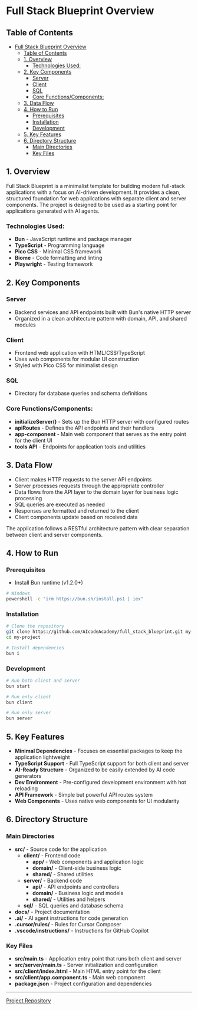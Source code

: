 # Full Stack Blueprint Overview

## Table of Contents
- [Full Stack Blueprint Overview](#full-stack-blueprint-overview)
  - [Table of Contents](#table-of-contents)
  - [1. Overview](#1-overview)
    - [Technologies Used:](#technologies-used)
  - [2. Key Components](#2-key-components)
    - [Server](#server)
    - [Client](#client)
    - [SQL](#sql)
    - [Core Functions/Components:](#core-functionscomponents)
  - [3. Data Flow](#3-data-flow)
  - [4. How to Run](#4-how-to-run)
    - [Prerequisites](#prerequisites)
    - [Installation](#installation)
    - [Development](#development)
  - [5. Key Features](#5-key-features)
  - [6. Directory Structure](#6-directory-structure)
    - [Main Directories](#main-directories)
    - [Key Files](#key-files)

## 1. Overview

Full Stack Blueprint is a minimalist template for building modern full-stack applications with a focus on AI-driven development. It provides a clean, structured foundation for web applications with separate client and server components. The project is designed to be used as a starting point for applications generated with AI agents.

### Technologies Used:
- **Bun** - JavaScript runtime and package manager
- **TypeScript** - Programming language
- **Pico CSS** - Minimal CSS framework
- **Biome** - Code formatting and linting
- **Playwright** - Testing framework

## 2. Key Components

### Server
- Backend services and API endpoints built with Bun's native HTTP server
- Organized in a clean architecture pattern with domain, API, and shared modules

### Client 
- Frontend web application with HTML/CSS/TypeScript
- Uses web components for modular UI construction
- Styled with Pico CSS for minimalist design

### SQL
- Directory for database queries and schema definitions

### Core Functions/Components:
- **initializeServer()** - Sets up the Bun HTTP server with configured routes
- **apiRoutes** - Defines the API endpoints and their handlers
- **app-component** - Main web component that serves as the entry point for the client UI
- **tools API** - Endpoints for application tools and utilities

## 3. Data Flow

- Client makes HTTP requests to the server API endpoints
- Server processes requests through the appropriate controller
- Data flows from the API layer to the domain layer for business logic processing
- SQL queries are executed as needed
- Responses are formatted and returned to the client
- Client components update based on received data

The application follows a RESTful architecture pattern with clear separation between client and server components.

## 4. How to Run

### Prerequisites
- Install Bun runtime (v1.2.0+)
```bash
# Windows
powershell -c "irm https://bun.sh/install.ps1 | iex"
```

### Installation
```bash
# Clone the repository
git clone https://github.com/AIcodeAcademy/full_stack_blueprint.git my-project
cd my-project

# Install dependencies
bun i
```

### Development
```bash
# Run both client and server
bun start

# Run only client
bun client

# Run only server
bun server
```

## 5. Key Features

- **Minimal Dependencies** - Focuses on essential packages to keep the application lightweight
- **TypeScript Support** - Full TypeScript support for both client and server
- **AI-Ready Structure** - Organized to be easily extended by AI code generators
- **Dev Environment** - Pre-configured development environment with hot reloading
- **API Framework** - Simple but powerful API routes system
- **Web Components** - Uses native web components for UI modularity

## 6. Directory Structure

### Main Directories
- **src/** - Source code for the application
  - **client/** - Frontend code
    - **app/** - Web components and application logic
    - **domain/** - Client-side business logic
    - **shared/** - Shared utilities
  - **server/** - Backend code
    - **api/** - API endpoints and controllers
    - **domain/** - Business logic and models
    - **shared/** - Utilities and helpers
  - **sql/** - SQL queries and database schema
- **docs/** - Project documentation
- **.ai/** - AI agent instructions for code generation
- **.cursor/rules/** - Rules for Cursor Composer
- **.vscode/instructions/** - Instructions for GitHub Copilot

### Key Files
- **src/main.ts** - Application entry point that runs both client and server
- **src/server/main.ts** - Server initialization and configuration
- **src/client/index.html** - Main HTML entry point for the client
- **src/client/app.component.ts** - Main web component
- **package.json** - Project configuration and dependencies

---
[Project Repository](https://github.com/AIcodeAcademy/full_stack_blueprint) 